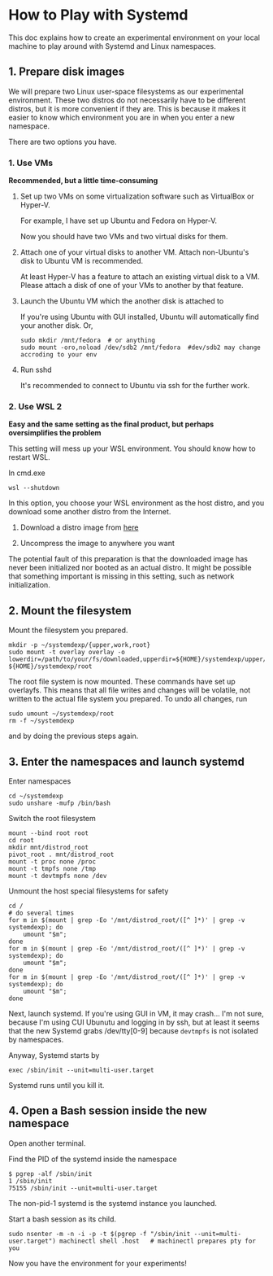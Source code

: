 # How to Play with Systemd

This doc explains how to create an experimental environment on your local machine to play around with Systemd and Linux namespaces.

## 1. Prepare disk images

We will prepare two Linux user-space filesystems as our experimental environment.
These two distros do not necessarily have to be different distros, but it is more convenient if they are.
This is because it makes it easier to know which environment you are in when you enter a new namespace.

There are two options you have.

### 1. Use VMs

**Recommended, but a little time-consuming**

1. Set up two VMs on some virtualization software such as VirtualBox or Hyper-V.

   For example, I have set up Ubuntu and Fedora on Hyper-V. 
  
   Now you should have two VMs and two virtual disks for them.

2. Attach one of your virtual disks to another VM. Attach non-Ubuntu's disk to Ubuntu VM is recommended.

   At least Hyper-V has a feature to attach an existing virtual disk to a VM.
   Please attach a disk of one of your VMs to another by that feature.

3. Launch the Ubuntu VM which the another disk is attached to

   If you're using Ubuntu with GUI installed, Ubuntu will automatically find your another disk.
   Or, 

   ```
   sudo mkdir /mnt/fedora  # or anything
   sudo mount -oro,noload /dev/sdb2 /mnt/fedora  #dev/sdb2 may change accroding to your env
   ```

4. Run sshd

    It's recommended to connect to Ubuntu via ssh for the further work.

### 2. Use WSL 2 

**Easy and the same setting as the final product, but perhaps oversimplifies the problem**

This setting will mess up your WSL environment. You should know how to restart WSL.

In cmd.exe
```shell
wsl --shutdown
```

In this option, you choose your WSL environment as the host distro, and you download some another distro
from the Internet.

1. Download a distro image from [here](https://uk.images.linuxcontainers.org/images/)

2. Uncompress the image to anywhere you want

The potential fault of this preparation is that the downloaded image has never been initialized nor booted as an actual distro.
It might be possible that something important is missing in this setting, such as network initialization.

## 2. Mount the filesystem

Mount the filesystem you prepared.

```shell
mkdir -p ~/systemdexp/{upper,work,root}
sudo mount -t overlay overlay -o lowerdir=/path/to/your/fs/downloaded,upperdir=${HOME}/systemdexp/upper/,workdir=${HOME}/systemdexp/work ${HOME}/systemdexp/root
```

The root file system is now mounted.
These commands have set up overlayfs.
This means that all file writes and changes will be volatile, not written to the actual file system you prepared.
To undo all changes, run

```shell
sudo umount ~/systemdexp/root
rm -f ~/systemdexp
```

and by doing the previous steps again.


## 3. Enter the namespaces and launch systemd

Enter namespaces

```shell
cd ~/systemdexp
sudo unshare -mufp /bin/bash
```

Switch the root filesystem

```shell
mount --bind root root
cd root
mkdir mnt/distrod_root
pivot_root . mnt/distrod_root
mount -t proc none /proc
mount -t tmpfs none /tmp
mount -t devtmpfs none /dev
```

Unmount the host special filesystems for safety

```shell
cd /
# do several times
for m in $(mount | grep -Eo '/mnt/distrod_root/([^ ]*)' | grep -v systemdexp); do
    umount "$m";
done
for m in $(mount | grep -Eo '/mnt/distrod_root/([^ ]*)' | grep -v systemdexp); do
    umount "$m";
done
for m in $(mount | grep -Eo '/mnt/distrod_root/([^ ]*)' | grep -v systemdexp); do
    umount "$m";
done
```

Next, launch systemd. If you're using GUI in VM, it may crash... I'm not sure, because I'm using CUI Ubunutu and logging in by ssh, but at least it seems that the new Systemd grabs /dev/tty[0-9] because `devtmpfs` is not isolated by namespaces.

Anyway, Systemd starts by

```shell
exec /sbin/init --unit=multi-user.target
```

Systemd runs until you kill it.


## 4. Open a Bash session inside the new namespace

Open another terminal.

Find the PID of the systemd inside the namespace

```console
$ pgrep -alf /sbin/init
1 /sbin/init
75155 /sbin/init --unit=multi-user.target
```

The non-pid-1 systemd is the systemd instance you launched.

Start a bash session as its child.

```shell
sudo nsenter -m -n -i -p -t $(pgrep -f "/sbin/init --unit=multi-user.target") machinectl shell .host   # machinectl prepares pty for you
```

Now you have the environment for your experiments!
